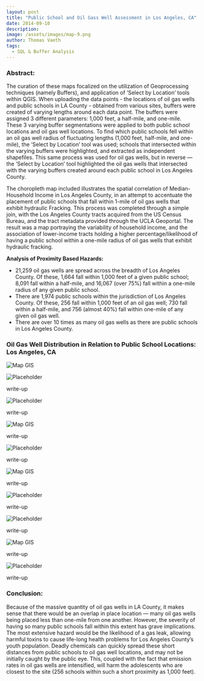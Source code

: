 ```yaml
---
layout: post
title: "Public School and Oil Gass Well Assessment in Los Angeles, CA" 
date: 2014-09-10
description: 
image: /assets/images/map-9.png
author: Thomas Vaeth
tags: 
  - SQL & Buffer Analysis
---
```


### Abstract:

The curation of these maps focalized on the utilization of Geoprocessing techniques (namely Buffers), and application of ‘Select by Location’ tools within QGIS. When uploading the data points - the locations of oil gas wells and public schools in LA County - obtained from various sites, buffers were created of varying lengths around each data point. The buffers were assigned 3 different parameters: 1,000 feet, a half-mile, and one-mile. These 3 varying buffer segmentations were applied to both public school locations and oil gas well locations. To find which public schools fell within an oil gas well radius of fluctuating lengths (1,000 feet, half-mile, and one-mile), the ‘Select by Location’ tool was used; schools that intersected within the varying buffers were highlighted, and extracted as independent shapefiles. This same process was used for oil gas wells, but in reverse — the ‘Select by Location’ tool highlighted the oil gas wells that intersected with the varying buffers created around each public school in Los Angeles County.

The choropleth map included illustrates the spatial correlation of Median-Household Income in Los Angeles County, in an attempt to accentuate the placement of public schools that fall within 1-mile of oil gas wells that exhibit hydraulic Fracking. This process was completed through a simple join, with the Los Angeles County tracts acquired from the US Census Bureau, and the tract metadata provided through the UCLA Geoportal. The result was a map portraying the variability of household income, and the association of lower-income tracts holding a higher percentage/likelihood of having a public school within a one-mile radius of oil gas wells that exhibit hydraulic fracking.

**Analysis of Proximity Based Hazards:**
- 21,259 oil gas wells are spread across the breadth of Los Angeles County. Of these, 1,664 fall within 1,000 feet of a given public school; 8,091 fall within a half-mile, and 16,067 (over 75%) fall within a one-mile radius of any given public school.
- There are 1,974 public schools within the jurisdiction of Los Angeles County. Of these, 256 fall within 1,000 feet of an oil gas well; 730 fall within a half-mile, and 756 (almost 40%) fall within one-mile of any given oil gas well.
- There are over 10 times as many oil gas wells as there are public schools in Los Angeles County.

### Oil Gas Well Distribution in Relation to Public School Locations: Los Angeles, CA

![Map GIS](/assets/images/map-1.png)

![Placeholder](/assets/images/map-2.png)

write-up

![Placeholder](/assets/images/map-3.png)

write-up

![Map GIS](/assets/images/map-4.png)

write-up

![Placeholder](/assets/images/map-5.png)

write-up

![Map GIS](/assets/images/map-6.png)

write-up

![Placeholder](/assets/images/map-7.png)

write-up

![Placeholder](/assets/images/map-8.png)

write-up

![Map GIS](/assets/images/map-9.png)

write-up

![Placeholder](/assets/images/map-10.png)

write-up

### Conclusion:
Because of the massive quantity of oil gas wells in LA County, it makes sense that there would be an overlap in place location — many oil gas wells being placed less than one-mile from one another. However, the severity of having so many public schools fall within this extent has grave implications. The most extensive hazard would be the likelihood of a gas leak, allowing harmful toxins to cause life-long health problems for Los Angeles County’s youth population. Deadly chemicals can quickly spread these short distances from public schools to oil gas well locations, and may not be initially caught by the public eye. This, coupled with the fact that emission rates in oil gas wells are intensified, will harm the adolescents who are closest to the site (256 schools within such a short proximity as 1,000 feet).



